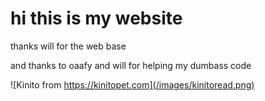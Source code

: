 # hi this is my website
thanks will for the web base

and thanks to oaafy and will for helping my dumbass code

![Kinito from https://kinitopet.com](/images/kinitoread.png)
